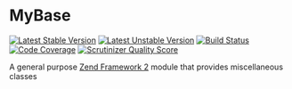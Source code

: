 MyBase
===

[![Latest Stable Version](https://poser.pugx.org/stefanotorresi/my-base/v/stable.png)](https://packagist.org/packages/stefanotorresi/my-base)
[![Latest Unstable Version](https://poser.pugx.org/stefanotorresi/my-base/v/unstable.png)](https://packagist.org/packages/stefanotorresi/my-base)
[![Build Status](https://travis-ci.org/stefanotorresi/MyBase.png?branch=master)](https://travis-ci.org/stefanotorresi/MyBase)
[![Code Coverage](https://scrutinizer-ci.com/g/stefanotorresi/MyBase/badges/coverage.png?s=84cdce8d74dfd9fe85a85e240c0dbf8abac48642)](https://scrutinizer-ci.com/g/stefanotorresi/MyBase/)
[![Scrutinizer Quality Score](https://scrutinizer-ci.com/g/stefanotorresi/MyBase/badges/quality-score.png?s=e5b63e6dee5656d8463bc98fbb2c9db90b29b597)](https://scrutinizer-ci.com/g/stefanotorresi/MyBase/)

A general purpose [Zend Framework 2](http://framework.zend.com) module that provides miscellaneous classes
